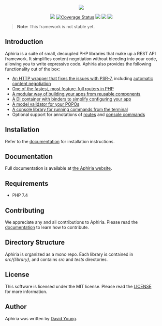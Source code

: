 <p align="center"><a href="https://www.aphiria.com" target="_blank" title="Aphiria"><img src="https://www.aphiria.com/images/aphiria-logo.svg"></a></p>

<p align="center">
<a href="https://github.com/aphiria/aphiria/actions"><img src="https://github.com/aphiria/aphiria/workflows/ci/badge.svg"></a>
<a href='https://coveralls.io/github/aphiria/aphiria?branch=0.x'><img src='https://coveralls.io/repos/github/aphiria/aphiria/badge.svg?branch=0.x' alt='Coverage Status' /></a>
<a href="https://packagist.org/packages/aphiria/aphiria"><img src="https://poser.pugx.org/aphiria/aphiria/v/stable.svg"></a>
<a href="https://packagist.org/packages/aphiria/aphiria"><img src="https://poser.pugx.org/aphiria/aphiria/v/unstable.svg"></a>
<a href="https://packagist.org/packages/aphiria/aphiria"><img src="https://poser.pugx.org/aphiria/aphiria/license.svg"></a>
</p>

> **Note:** This framework is not stable yet.

## Introduction

Aphiria is a suite of small, decoupled PHP libraries that make up a REST API framework.  It simplifies content negotiation without bleeding into your code, allowing you to write expressive code.  Aphiria also provides the following functionality out of the box:

* <a href="https://www.aphiria.com/docs/0.x/http-requests.html" target="_blank">An HTTP wrapper that fixes the issues with PSR-7</a>, including <a href="https://www.aphiria.com/docs/0.x/content-negotiation.html" target="_blank">automatic content negotiation</a>
* <a href="https://www.aphiria.com/docs/0.x/routing.html" target="_blank">One of the fastest, most feature-full routers in PHP</a>
* <a href="https://www.aphiria.com/docs/0.x/configuration.html#application-builders" target="_blank">A modular way of building your apps from reusable components</a>
* <a href="https://www.aphiria.com/docs/0.x/dependency-injection.html" target="_blank">A DI container with binders to simplify configuring your app</a>
* <a href="https://www.aphiria.com/docs/0.x/validation.html" target="_blank">A model validator for your POPOs</a>
* <a href="https://www.aphiria.com/docs/0.x/console.html" target="_blank">A console library for running commands from the terminal</a>
* Optional support for annotations of <a href="https://www.aphiria.com/docs/0.x/routing.html#route-annotations" target="_blank">routes</a> and <a href="https://www.aphiria.com/docs/0.x/console.html#command-annotations" target="_blank">console commands</a>

## Installation

Refer to the [documentation](https://www.aphiria.com/docs/0.x/installation.html) for installation instructions.

## Documentation

Full documentation is available at <a href="https://www.aphiria.com" target="_blank">the Aphiria website</a>.

## Requirements

* PHP 7.4

## Contributing

We appreciate any and all contributions to Aphiria.  Please read the [documentation](https://www.aphiria.com/docs/0.x/contributing.html) to learn how to contribute.

## Directory Structure

Aphiria is organized as a mono repo.  Each library is contained in _src/{library}_, and contains _src_ and _tests_ directories.

## License

This software is licensed under the MIT license.  Please read the [LICENSE](LICENSE.md) for more information.

## Author

Aphiria was written by [David Young](https://github.com/davidbyoung).
